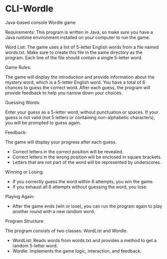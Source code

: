 # CLI-Wordle
Java-based console Wordle game

Requirements: This program is written in Java, so make sure you have a Java runtime environment installed on your computer to run the game.

Word List: The game uses a list of 5-letter English words from a file named words.txt. Make sure to create this file in the same directory as the program. Each line of the file should contain a single 5-letter word.

Game Rules:

The game will display the introduction and provide information about the mystery word, which is a 5-letter English word.
You have a total of 6 chances to guess the correct word.
After each guess, the program will provide feedback to help you narrow down your choices.

Guessing Words:

Enter your guess as a 5-letter word, without punctuation or spaces.
If your guess is not valid (not 5 letters or containing non-alphabetic characters), you will be prompted to guess again.

Feedback:

The game will display your progress after each guess. 
- Correct letters in the correct position will be revealed.
- Correct letters in the wrong position will be enclosed in square brackets.
- Letters that are not part of the word will be represented by underscores.

Winning or Losing:

- If you correctly guess the word within 6 attempts, you win the game.
- If you exhaust all 6 attempts without guessing the word, you lose.

Playing Again:

- After the game ends (win or lose), you can run the program again to play another round with a new random word.

Program Structure:

The program consists of two classes: WordList and Wordle.
- WordList: Reads words from words.txt and provides a method to get a random 5-letter word.
- Wordle: Implements the game logic, interaction, and feedback.
